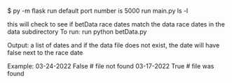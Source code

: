 $ py -m flask run
default port number is 5000
run main.py
ls -l

this will check to see if betData race dates match the data race dates in the data subdirectory
To run: run python betData.py

Output:
a list of dates and if the data file does not exist, the date will have false next to the race date

Example:
03-24-2022 False # file not found
03-17-2022 True # file was found
